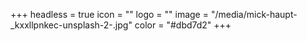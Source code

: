 +++
headless = true
icon = ""
logo = ""
image = "/media/mick-haupt-_kxxllpnkec-unsplash-2-.jpg"
color = "#dbd7d2"
+++
